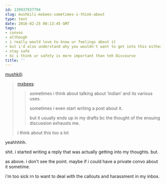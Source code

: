 ```yaml
---
id: 139937937794
slug: mushkili-mxbees-sometimes-i-think-about
type: text
date: 2016-02-25 00:13:45 GMT
tags:
- convos
- although
- i really would love to know ur feelings about it
- but i'd also understand why you wouldn't want to get into this either
- stay safe
- bc i think ur safety is more important than teh Discourse
title: ''
---
```

<p><a class="tumblr_blog" href="http://mushkili.tumblr.com/post/139937762554">mushkili</a>:</p>
<blockquote>
<p><a class="tumblr_blog" href="http://mxbees.tumblr.com/post/139937159014">mxbees</a>:</p>
<blockquote>
<p>sometimes i think about talking about ‘indian’ and its various uses.</p>

<p>sometimes i even start writing a post about it.</p>

<p>but it usually ends up in my drafts bc the thought of the ensuing discussion exhausts me.</p>
</blockquote>
<p>i think about this too a lot</p>
</blockquote>

yeahhhhh.

shit. i started writing a reply that was actually getting into my thoughts. but.

as above. i don't see the point. maybe if i could have a private convo about it sometime. 

i'm too sick rn to want to deal with the callouts and harassment in my inbox.